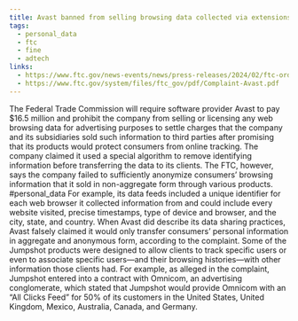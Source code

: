 ```yaml
---
title: Avast banned from selling browsing data collected via extensions + USD 16.5M fine
tags:
  - personal_data
  - ftc
  - fine
  - adtech
links:
  - https://www.ftc.gov/news-events/news/press-releases/2024/02/ftc-order-will-ban-avast-selling-browsing-data-advertising-purposes-require-it-pay-165-million-over
  - https://www.ftc.gov/system/files/ftc_gov/pdf/Complaint-Avast.pdf
---
```

The Federal Trade Commission will require software provider Avast to pay $16.5 million and prohibit the company from selling or licensing any web browsing data for advertising purposes to settle charges that the company and its subsidiaries sold such information to third parties after promising that its products would protect consumers from online tracking. The company claimed it used a special algorithm to remove identifying information before transferring the data to its clients. The FTC, however, says the company failed to sufficiently anonymize consumers’ browsing information that it sold in non-aggregate form through various products. #personal_data For example, its data feeds included a unique identifier for each web browser it collected information from and could include every website visited, precise timestamps, type of device and browser, and the city, state, and country. When Avast did describe its data sharing practices, Avast falsely claimed it would only transfer consumers’ personal information in aggregate and anonymous form, according to the complaint. Some of the Jumpshot products were designed to allow clients to track specific users or even to associate specific users—and their browsing histories—with other information those clients had. For example, as alleged in the complaint, Jumpshot entered into a contract with Omnicom, an advertising conglomerate, which stated that Jumpshot would provide Omnicom with an “All Clicks Feed” for 50% of its customers in the United States, United Kingdom, Mexico, Australia, Canada, and Germany.